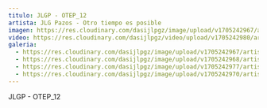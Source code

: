 ```yaml
---
titulo: JLGP - OTEP_12
artista: JLG Pazos - Otro tiempo es posible
imagen: https://res.cloudinary.com/dasijlpgz/image/upload/v1705242967/artistas/Jose%20Luis%20Gonz%C3%A1lez%20Pazos%20-%20Otro%20tiempo%20es%20posible/obra_12/P1090161.jpg
video: https://res.cloudinary.com/dasijlpgz/video/upload/v1705242980/artistas/Jose%20Luis%20Gonz%C3%A1lez%20Pazos%20-%20Otro%20tiempo%20es%20posible/obra_12/Sin_t%C3%ADtulo-1.mp4
galeria:
  - https://res.cloudinary.com/dasijlpgz/image/upload/v1705242967/artistas/Jose%20Luis%20Gonz%C3%A1lez%20Pazos%20-%20Otro%20tiempo%20es%20posible/obra_12/P1090161.jpg
  - https://res.cloudinary.com/dasijlpgz/image/upload/v1705242968/artistas/Jose%20Luis%20Gonz%C3%A1lez%20Pazos%20-%20Otro%20tiempo%20es%20posible/obra_12/P1090162.jpg
  - https://res.cloudinary.com/dasijlpgz/image/upload/v1705242977/artistas/Jose%20Luis%20Gonz%C3%A1lez%20Pazos%20-%20Otro%20tiempo%20es%20posible/obra_12/P1090165.jpg
  - https://res.cloudinary.com/dasijlpgz/image/upload/v1705242970/artistas/Jose%20Luis%20Gonz%C3%A1lez%20Pazos%20-%20Otro%20tiempo%20es%20posible/obra_12/P1090163.jpg
---
```

JLGP - OTEP_12